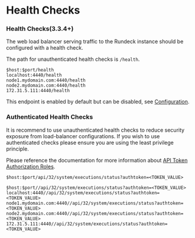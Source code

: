 # Health Checks

### Health Checks(3.3.4+)
The web load balancer serving traffic to the Rundeck instance should be configured with a health check.

The path for unauthenticated health checks is `/health`.

```
$host:$port/health
localhost:4440/health
node1.mydomain.com:4440/health
node2.mydomain.com:4440/health
172.31.5.111:4440/health
```

This endpoint is enabled by default but can be disabled, see [Configuration](/administration/configuration/config-file-reference.html#load-balancer-health-endpoint).

### Authenticated Health Checks
It is recommend to use unauthenticated health checks to reduce security exposure from load-balancer configurations.  If you wish to use authenticated checks please ensure you are using the least privilege principle.

Please reference the documentation for more information about [API Token Authorization Roles](/administration/security/authorization.html#api-token-authorization-roles).

```
$host:$port/api/32/system/executions/status?authtoken=<TOKEN_VALUE>

$host:$port//api/32/system/executions/status?authtoken=<TOKEN_VALUE>
localhost:4440//api/32/system/executions/status?authtoken=<TOKEN_VALUE>
node1.mydomain.com:4440//api/32/system/executions/status?authtoken=<TOKEN_VALUE>
node2.mydomain.com:4440//api/32/system/executions/status?authtoken=<TOKEN_VALUE>
172.31.5.111:4440//api/32/system/executions/status?authtoken=<TOKEN_VALUE>
```